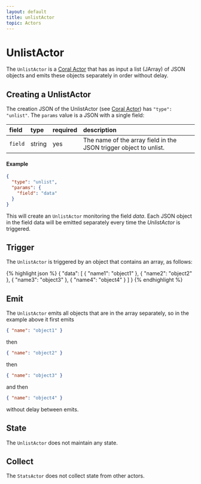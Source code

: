 ```yaml
---
layout: default
title: unlistActor
topic: Actors
---
```

<!--
   Licensed to the Apache Software Foundation (ASF) under one or more
   contributor license agreements.  See the NOTICE file distributed with
   this work for additional information regarding copyright ownership.
   The ASF licenses this file to You under the Apache License, Version 2.0
   (the "License"); you may not use this file except in compliance with
   the License.  You may obtain a copy of the License at

       http://www.apache.org/licenses/LICENSE-2.0

   Unless required by applicable law or agreed to in writing, software
   distributed under the License is distributed on an "AS IS" BASIS,
   WITHOUT WARRANTIES OR CONDITIONS OF ANY KIND, either express or implied.
   See the License for the specific language governing permissions and
   limitations under the License.
-->

# UnlistActor
The `UnlistActor` is a [Coral Actor](/actors/overview/) that has as input a list (JArray) of JSON objects and emits these objects separately in order without delay.

## Creating a UnlistActor
The creation JSON of the UnlistActor (see [Coral Actor](/actors/overview/)) has `"type": "unlist"`.
The `params` value is a JSON with a single field:

field  | type | required | description
:----- | :---- | :--- | :------------
`field` | string | yes| The name of the array field in the JSON trigger object to unlist.

#### Example
```json
{
  "type": "unlist",
  "params": {
    "field": "data"
  }
}
```

This will create an `UnlistActor` monitoring the field _data_. Each JSON object in the field data will be emitted separately every time the _UnlistActor_ is triggered.

## Trigger
The `UnlistActor` is triggered by an object that contains an array, as follows:

{% highlight json %}
{ 
   "data": [
      { "name1": "object1" },
      { "name2": "object2" },
      { "name3": "object3" },
      { "name4": "object4" }
   ] 
}
{% endhighlight %}
## Emit
The `UnlistActor` emits all objects that are in the array separately, so in the example above it first emits

```json
{ "name": "object1" }
```

then 

```json
{ "name": "object2" }
```
 then

```json
{ "name": "object3" }
```

and then 

```json
{ "name": "object4" }
```

without delay between emits.

## State
The `UnlistActor` does not maintain any state.

## Collect
The `StatsActor` does not collect state from other actors.